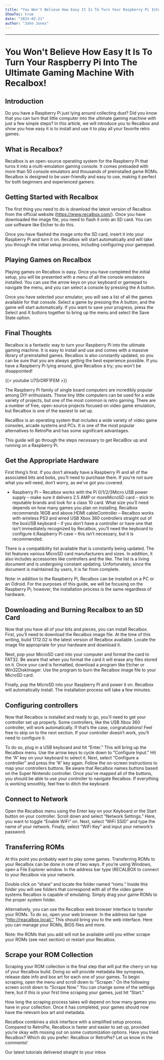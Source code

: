 ```yaml
---
title: "You Won't Believe How Easy It Is To Turn Your Raspberry Pi Into The Ultimate Gaming Machine With Recalbox!"
ShowToc: true 
date: "2023-02-21"
author: "John Jones"
---
```

*****
# You Won't Believe How Easy It Is To Turn Your Raspberry Pi Into The Ultimate Gaming Machine With Recalbox!

## Introduction

Do you have a Raspberry Pi just lying around collecting dust? Did you know that you can turn that little computer into the ultimate gaming machine with just a few simple steps? In this article, we will introduce you to Recalbox and show you how easy it is to install and use it to play all your favorite retro games.

## What is Recalbox?

Recalbox is an open-source operating system for the Raspberry Pi that turns it into a multi-emulation gaming console. It comes preloaded with more than 50 console emulators and thousands of preinstalled game ROMs. Recalbox is designed to be user-friendly and easy to use, making it perfect for both beginners and experienced gamers.

## Getting Started with Recalbox

The first thing you need to do is download the latest version of Recalbox from the official website (https://www.recalbox.com/). Once you have downloaded the image file, you need to flash it onto an SD card. You can use software like Etcher to do this.

Once you have flashed the image onto the SD card, insert it into your Raspberry Pi and turn it on. Recalbox will start automatically and will take you through the initial setup process, including configuring your gamepad.

## Playing Games on Recalbox

Playing games on Recalbox is easy. Once you have completed the initial setup, you will be presented with a menu of all the console emulators installed. You can use the arrow keys on your keyboard or gamepad to navigate the menu, and you can select a console by pressing the A button.

Once you have selected your emulator, you will see a list of all the games available for that console. Select a game by pressing the A button, and the game will start automatically. If you want to save your progress, press the Select and X buttons together to bring up the menu and select the Save State option.

## Final Thoughts

Recalbox is a fantastic way to turn your Raspberry Pi into the ultimate gaming machine. It is easy to install and use and comes with a massive library of preinstalled games. Recalbox is also constantly updated, so you can be sure that you are always getting the best experience possible. If you have a Raspberry Pi lying around, give Recalbox a try; you won't be disappointed!

{{< youtube U7SrDRF1FEM >}} 



The Raspberry Pi family of single board computers are incredibly popular among DIY enthusiasts. These tiny little computers can be used for a wide variety of projects, but one of the most common is retro gaming. There are a number of free, open-source projects focused on video game emulation, but Recalbox is one of the easiest to set up.
 
RecalBox is an operating system that includes a wide variety of video game consoles, arcade systems and PCs. It is one of the most popular alternatives to RetroPie and has some significant advantages.
 
This guide will go through the steps necessary to get RecalBox up and running on a Raspberry Pi.
 
## Get the Appropriate Hardware
 
First thing’s first. If you don’t already have a Raspberry Pi and all of the associated bits and bobs, you’ll need to purchase them. If you’re not sure what you will need, don’t worry, as we’ve got you covered.
 
- Raspberry Pi – Recalbox works with the Pi 0/1/2/3Micro USB power supply – make sure it delivers 2.5 AMP or moreMicroSD card – stick to reputable brands and look for a class 10 card. What size you’ll need depends on how many games you plan on installing. Recalbox recommends 16GB and above.HDMI cableController – Recalbox works with wireless PS3 and wired USB Xbox 360 controllers straight out of the boxUSB keyboard – if you don’t have a controller or have one that isn’t immediately recognized by Recalbox, you’ll need the keyboard to configure it.Raspberry Pi case – this isn’t necessary, but it is recommended.

 
There is a compatibility list available that is constantly being updated. The list features various MicroSD card manufacturers and sizes. In addition, it also includes accessories like controllers and the like. The list is a living document and is undergoing constant updating. Unfortunately, since the document is maintained by users, it is far from complete.
 
Note: in addition to the Raspberry Pi, Recalbox can be installed on a PC or an Odroid. For the purposes of this guide, we will be focusing on the Raspberry Pi; however, the installation process is the same regardless of hardware.
 
## Downloading and Burning Recalbox to an SD Card
 
Now that you have all of your bits and pieces, you can install Recalbox. First, you’ll need to download the Recalbox image file. At the time of this writing, build 17.12.02 is the latest version of Recalbox available. Locate the image file appropriate for your hardware and download it.
 
Next, pop your MicroSD card into your computer and format the card to FAT32. Be aware that when you format the card it will erase any files stored on it. Once your card is formatted, download a program like Etcher or Win32DiskImager. Use the program to burn the Recalbox image file to your MicroSD card.
 
Finally, pop the MicroSD into your Raspberry Pi and power it on. Recalbox will automatically install. The installation process will take a few minutes.
 
## Configuring controllers
 
Now that Recalbox is installed and ready to go, you’ll need to get your controller set up properly. Some controllers, like the USB Xbox 360 controller, will work automatically. If that’s the case, congratulations! Feel free to skip on to the next section. If your controller doesn’t work, you’ll need to configure it.
 
To do so, plug in a USB keyboard and hit “Enter.” This will bring up the Recalbox menu. Use the arrow keys to cycle down to “Configure Input.” Hit the “A” key on your keyboard to select it. Next, select “Configure a controller” and press the “A” key again. Follow the on-screen instructions to map your controllers buttons. Be aware that Recalbox names buttons based on the Super Nintendo controller. Once you’ve mapped all of the buttons, you should be able to use your controller to navigate Recalbox. If everything is working smoothly, feel free to ditch the keyboard.
 
## Connect to Network
 
Open the Recalbox menu using the Enter key on your Keyboard or the Start button on your controller. Scroll down and select “Network Settings.” Here, you want to toggle “Enable WiFi” on. Next, select “WiFi SSID” and type the name of your network. Finally, select “WiFi Key” and input your network’s password.
 
## Transferring ROMs
 
At this point you probably want to play some games. Transferring ROMs to your Recalbox can be done in one of two ways. If you’re using Windows, open a File Explorer window. In the address bar type \\RECALBOX to connect to your Recalbox via your network.
 
Double click on “share” and locate the folder named “roms.” Inside this folder you will see folders that correspond with all of the video game systems Recalbox is capable of emulating. Simply drag your game ROMs to the proper system folder.
 
Alternatively, you can use the Recalbox web browser interface to transfer your ROMs. To do so, open your web browser. In the address bar type “http://reacalbox.local/.” This should bring you to the web interface. Here you can manage your ROMs, BIOS files and more.
 
Note: the ROMs that you add will not be available until you either scrape your ROMs (see next section) or restart your Recalbox.
 
## Scrape your ROM Collection
 
Scraping your ROM collection is the final step that will put the cherry on top of your Recalbox build. Doing so will provide metadata like synopses, release date info and box art for each one of your games. To begin scraping, open the menu and scroll down to “Scraper.” On the following screen scroll down to “Scrape Now.” You can change some of the settings here, but if this is your first time scraping your games, just hit “Start.”
 
How long the scraping process takes will depend on how many games you have in your collection. Once it has completed, your games should now have the relevant box art and metadata.
 
Recalbox combines a slick interface with a simplified setup process. Compared to RetroPie, Recalbox is faster and easier to set up, provided you’re okay with missing out on some customization options. Have you tried Recalbox? Which do you prefer: Recalbox or RetroPie? Let us know in the comments!
 
Our latest tutorials delivered straight to your inbox




